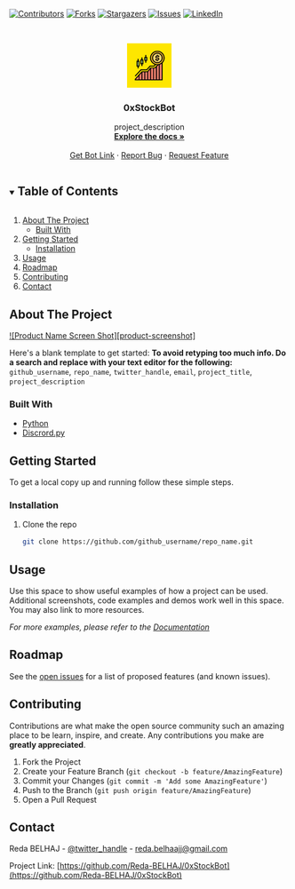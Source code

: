 [![Contributors][contributors-shield]][contributors-url]
[![Forks][forks-shield]][forks-url]
[![Stargazers][stars-shield]][stars-url]
[![Issues][issues-shield]][issues-url]
[![LinkedIn][linkedin-shield]][linkedin-url]

<!-- PROJECT LOGO -->
<br />
<p align="center">
  <a href="https://github.com/Reda-BELHAJ/0xStockBot">
    <img src="https://github.com/Reda-BELHAJ/0xStockBot/blob/master/LogoStock.JPG" alt="Logo" width="80" height="80">
  </a>

  <h3 align="center">0xStockBot</h3>

  <p align="center">
    project_description
    <br />
    <a href="https://github.com/github_username/repo_name"><strong>Explore the docs »</strong></a>
    <br />
    <br />
    <a href="https://discord.com/api/oauth2/authorize?client_id=853942172750184498&permissions=2148002880&scope=bot">Get Bot Link</a>
    ·
    <a href="https://github.com/github_username/0xStockBot/issues">Report Bug</a>
    ·
    <a href="https://github.com/github_username/0xStockBot/issues">Request Feature</a>
  </p>
</p>



<!-- TABLE OF CONTENTS -->
<details open="open">
  <summary><h2 style="display: inline-block">Table of Contents</h2></summary>
  <ol>
    <li>
      <a href="#about-the-project">About The Project</a>
      <ul>
        <li><a href="#built-with">Built With</a></li>
      </ul>
    </li>
    <li>
      <a href="#getting-started">Getting Started</a>
      <ul>
        <li><a href="#installation">Installation</a></li>
      </ul>
    </li>
    <li><a href="#usage">Usage</a></li>
    <li><a href="#roadmap">Roadmap</a></li>
    <li><a href="#contributing">Contributing</a></li>
    <li><a href="#contact">Contact</a></li>
  </ol>
</details>



<!-- ABOUT THE PROJECT -->
## About The Project

[![Product Name Screen Shot][product-screenshot]](https://example.com)

Here's a blank template to get started:
**To avoid retyping too much info. Do a search and replace with your text editor for the following:**
`github_username`, `repo_name`, `twitter_handle`, `email`, `project_title`, `project_description`


### Built With

* [Python](https://docs.python.org/3/)
* [Discrord.py](https://discordpy.readthedocs.io/en/stable/)


<!-- GETTING STARTED -->
## Getting Started

To get a local copy up and running follow these simple steps.

### Installation

1. Clone the repo
   ```sh
   git clone https://github.com/github_username/repo_name.git
   ```

<!-- USAGE EXAMPLES -->
## Usage

Use this space to show useful examples of how a project can be used. Additional screenshots, code examples and demos work well in this space. You may also link to more resources.

_For more examples, please refer to the [Documentation](https://example.com)_



<!-- ROADMAP -->
## Roadmap

See the [open issues](https://github.com/Reda-BELHAJ/0xStockBot/issues) for a list of proposed features (and known issues).



<!-- CONTRIBUTING -->
## Contributing

Contributions are what make the open source community such an amazing place to be learn, inspire, and create. Any contributions you make are **greatly appreciated**.

1. Fork the Project
2. Create your Feature Branch (`git checkout -b feature/AmazingFeature`)
3. Commit your Changes (`git commit -m 'Add some AmazingFeature'`)
4. Push to the Branch (`git push origin feature/AmazingFeature`)
5. Open a Pull Request


<!-- CONTACT -->
## Contact

Reda BELHAJ - [@twitter_handle](https://twitter.com/RedatoB) - reda.belhaajj@gmail.com

Project Link: [https://github.com/Reda-BELHAJ/0xStockBot](https://github.com/Reda-BELHAJ/0xStockBot)




<!-- MARKDOWN LINKS & IMAGES -->
<!-- https://www.markdownguide.org/basic-syntax/#reference-style-links -->
[contributors-shield]: https://img.shields.io/github/contributors/Reda-BELHAJ/0xStockBot.svg?style=for-the-badge
[contributors-url]: https://github.com/Reda-BELHAJ/0xStockBot/graphs/contributors
[forks-shield]: https://img.shields.io/github/forks/Reda-BELHAJ/0xStockBot.svg?style=for-the-badge
[forks-url]: https://github.com/Reda-BELHAJ/0xStockBot/network/members
[stars-shield]: https://img.shields.io/github/stars/Reda-BELHAJ/0xStockBot.svg?style=for-the-badge
[stars-url]: https://github.com/Reda-BELHAJ/0xStockBot/stargazers
[issues-shield]: https://img.shields.io/github/issues/Reda-BELHAJ/0xStockBot.svg?style=for-the-badge
[issues-url]: https://github.com/Reda-BELHAJ/0xStockBot/issues
[license-shield]: https://img.shields.io/github/license/Reda-BELHAJ/0xStockBot.svg?style=for-the-badge
[linkedin-shield]: https://img.shields.io/badge/-LinkedIn-black.svg?style=for-the-badge&logo=linkedin&colorB=555
[linkedin-url]: https://linkedin.com/in/reda-belhaj
